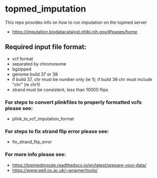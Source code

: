 # topmed_imputation

This repo provides info on how to run imputation on the topmed server
- https://imputation.biodatacatalyst.nhlbi.nih.gov/#!pages/home


## Required input file format:
- vcf format
- separated by chromosome
- bgzipped
- genome build 37 or 38
- if build 37, chr must be number only (ie 1); if build 38 chr must include "chr" (ie chr1)
- strand must be consistent, less than 10000 flips

### For steps to convert plinkfiles to properly formatted vcfs please see:
- plink_to_vcf_imputation_format

### For steps to fix strand flip error please see:
- fix_strand_flip_error

### For more info please see:
- https://topmedimpute.readthedocs.io/en/latest/prepare-your-data/
- https://www.well.ox.ac.uk/~wrayner/tools/


